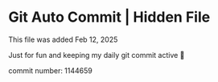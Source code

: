 # Git Auto Commit | Hidden File

This file was added Feb 12, 2025

Just for fun and keeping my daily git commit active 🤪

commit number: 1144659

